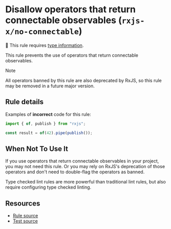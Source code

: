 # Disallow operators that return connectable observables (`rxjs-x/no-connectable`)

💭 This rule requires [type information](https://typescript-eslint.io/linting/typed-linting).

<!-- end auto-generated rule header -->

This rule prevents the use of operators that return connectable observables.

> [!NOTE]
> All operators banned by this rule are also deprecated by RxJS,
> so this rule may be removed in a future major version.

## Rule details

Examples of **incorrect** code for this rule:

```ts
import { of, publish } from "rxjs";

const result = of(42).pipe(publish());
```

## When Not To Use It

If you use operators that return connectable observables in your project, you may not need this rule.
Or you may rely on RxJS's deprecation of those operators and don't need to double-flag the operators as banned.

Type checked lint rules are more powerful than traditional lint rules, but also require configuring type checked linting.

## Resources

- [Rule source](/src/rules/no-connectable.ts)
- [Test source](/tests/rules/no-connectable.test.ts)
